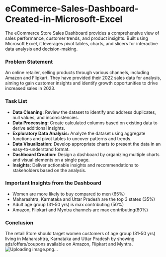 # eCommerce-Sales-Dashboard-Created-in-Microsoft-Excel
The eCommerce Store Sales Dashboard provides a comprehensive view of sales performance, customer trends, and product insights. Built using Microsoft Excel, it leverages pivot tables, charts, and slicers for interactive data analysis and decision-making.

### Problem Statement
An online retailer, selling products through various channels, including Amazon and Flipkart. They have provided their 2022 sales data for analysis, aiming to gain customer insights and identify growth opportunities to drive increased sales in 2023.

### Task List
- **Data Cleaning:** Review the dataset to identify and address duplicates, null values, and inconsistencies.
- **Data Processing:** Create calculated columns based on existing data to derive additional insights.
- **Exploratory Data Analysis:** Analyze the dataset using aggregate functions and pivot tables to uncover patterns and trends.
- **Data Visualization:** Develop appropriate charts to present the data in an easy-to-understand format.
- **Dashboard Creation:** Design a dashboard by organizing multiple charts and visual elements on a single page.
- **Insights:** Deliver actionable insights and recommendations to stakeholders based on the analysis.

### Important Insights from the Dashboard
- Women are more likely to buy compared to men (65%)
- Maharashtra, Karnataka and Uttar Pradesh are the top 3 states (35%)
- Adult age group (31-50 yrs) is max contributing (50%)
- Amazon, Flipkart and Myntra channels are max contributing(80%)

### Conclusion
The retail Store should target women customers of age group (31-50 yrs) living in Maharashtra, Karnataka and Uttar Pradesh by showing ads/offers/coupons available on Amazon, Flipkart and Myntra.
![Uploading image.png…]()

